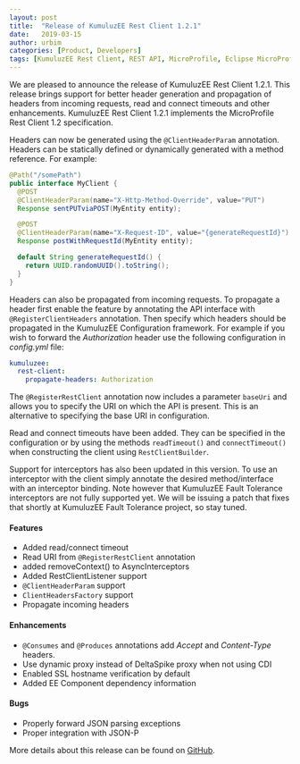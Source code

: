 ```yaml
---
layout: post
title:  "Release of KumuluzEE Rest Client 1.2.1"
date:   2019-03-15
author: urbim
categories: [Product, Developers]
tags: [KumuluzEE Rest Client, REST API, MicroProfile, Eclipse MicroProfile]
---
```


We are pleased to announce the release of KumuluzEE Rest Client 1.2.1. This release brings support for better header
generation and propagation of headers from incoming requests, read and connect timeouts and other enhancements.
KumuluzEE Rest Client 1.2.1 implements the MicroProfile Rest Client 1.2 specification.

Headers can now be generated using the `@ClientHeaderParam` annotation. Headers can be statically defined or dynamically
generated with a method reference. For example:

```java
@Path("/somePath")
public interface MyClient {
  @POST
  @ClientHeaderParam(name="X-Http-Method-Override", value="PUT")
  Response sentPUTviaPOST(MyEntity entity);

  @POST
  @ClientHeaderParam(name="X-Request-ID", value="{generateRequestId}")
  Response postWithRequestId(MyEntity entity);

  default String generateRequestId() {
    return UUID.randomUUID().toString();
  }
}
```

Headers can also be propagated from incoming requests. To propagate a header first enable the feature by annotating the
API interface with `@RegisterClientHeaders` annotation. Then specify which headers should be propagated in the KumuluzEE
Configuration framework. For example if you wish to forward the _Authorization_ header use the following configuration
in _config.yml_ file:

```yaml
kumuluzee:
  rest-client:
    propagate-headers: Authorization
```

The `@RegisterRestClient` annotation now includes a parameter `baseUri` and allows you to specify the URI on which the
API is present. This is an alternative to specifying the base URI in configuration.

Read and connect timeouts have been added. They can be specified in the configuration or by using the methods
`readTimeout()` and `connectTimeout()` when constructing the client using `RestClientBuilder`.

Support for interceptors has also been updated in this version. To use an interceptor with the client simply annotate
the desired method/interface with an interceptor binding. Note however that KumuluzEE Fault Tolerance interceptors are
not fully supported yet. We will be issuing a patch that fixes that shortly at KumuluzEE Fault Tolerance project, so
stay tuned.

#### Features

- Added read/connect timeout
- Read URI from `@RegisterRestClient` annotation
- added removeContext() to AsyncInterceptors
- Added RestClientListener support
- `@ClientHeaderParam` support
- `ClientHeadersFactory` support
- Propagate incoming headers

#### Enhancements

- `@Consumes` and `@Produces` annotations add _Accept_ and _Content-Type_ headers.
- Use dynamic proxy instead of DeltaSpike proxy when not using CDI
- Enabled SSL hostname verification by default
- Added EE Component dependency information

#### Bugs

- Properly forward JSON parsing exceptions
- Proper integration with JSON-P

More details about this release can be found on
[GitHub](https://github.com/kumuluz/kumuluzee-rest-client/releases/tag/v1.2.1).
